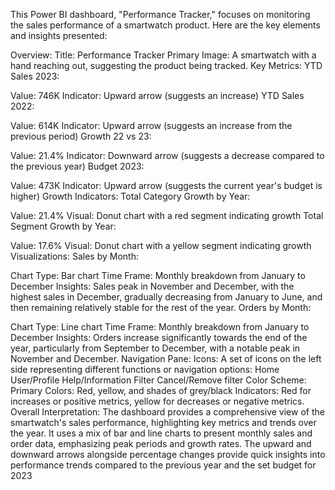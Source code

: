 This Power BI dashboard, "Performance Tracker," focuses on monitoring the sales performance of a smartwatch product. Here are the key elements and insights presented:

Overview:
Title: Performance Tracker
Primary Image: A smartwatch with a hand reaching out, suggesting the product being tracked.
Key Metrics:
YTD Sales 2023:

Value: 746K
Indicator: Upward arrow (suggests an increase)
YTD Sales 2022:

Value: 614K
Indicator: Upward arrow (suggests an increase from the previous period)
Growth 22 vs 23:

Value: 21.4%
Indicator: Downward arrow (suggests a decrease compared to the previous year)
Budget 2023:

Value: 473K
Indicator: Upward arrow (suggests the current year's budget is higher)
Growth Indicators:
Total Category Growth by Year:

Value: 21.4%
Visual: Donut chart with a red segment indicating growth
Total Segment Growth by Year:

Value: 17.6%
Visual: Donut chart with a yellow segment indicating growth
Visualizations:
Sales by Month:

Chart Type: Bar chart
Time Frame: Monthly breakdown from January to December
Insights: Sales peak in November and December, with the highest sales in December, gradually decreasing from January to June, and then remaining relatively stable for the rest of the year.
Orders by Month:

Chart Type: Line chart
Time Frame: Monthly breakdown from January to December
Insights: Orders increase significantly towards the end of the year, particularly from September to December, with a notable peak in November and December.
Navigation Pane:
Icons: A set of icons on the left side representing different functions or navigation options:
Home
User/Profile
Help/Information
Filter
Cancel/Remove filter
Color Scheme:
Primary Colors: Red, yellow, and shades of grey/black
Indicators: Red for increases or positive metrics, yellow for decreases or negative metrics.
Overall Interpretation:
The dashboard provides a comprehensive view of the smartwatch's sales performance, highlighting key metrics and trends over the year.
It uses a mix of bar and line charts to present monthly sales and order data, emphasizing peak periods and growth rates.
The upward and downward arrows alongside percentage changes provide quick insights into performance trends compared to the previous year and the set budget for 2023
